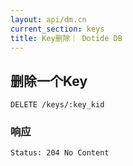 ```yaml
---
layout: api/dm.cn
current_section: keys
title: Key删除｜ Dotide DB
---
```


## 删除一个Key

    DELETE /keys/:key_kid

### 响应

    Status: 204 No Content
